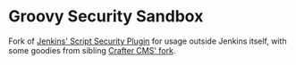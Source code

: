 <!--

  Copyright 2025 Tirasa
 
  Permission is hereby granted, free of charge, to any person obtaining a copy
  of this software and associated documentation files (the "Software"), to deal
  in the Software without restriction, including without limitation the rights
  to use, copy, modify, merge, publish, distribute, sublicense, and/or sell
  copies of the Software, and to permit persons to whom the Software is 
  furnished to do so, subject to the following conditions:
 
  The above copyright notice and this permission notice shall be included in 
  all copies or substantial portions of the Software.
 
  THE SOFTWARE IS PROVIDED "AS IS", WITHOUT WARRANTY OF ANY KIND, EXPRESS OR 
  IMPLIED, INCLUDING BUT NOT LIMITED TO THE WARRANTIES OF MERCHANTABILITY,
  FITNESS FOR A PARTICULAR PURPOSE AND NONINFRINGEMENT. IN NO EVENT SHALL THE
  AUTHORS OR COPYRIGHT HOLDERS BE LIABLE FOR ANY CLAIM, DAMAGES OR OTHER
  LIABILITY, WHETHER IN AN ACTION OF CONTRACT, TORT OR OTHERWISE, ARISING FROM,
  OUT OF OR IN CONNECTION WITH THE SOFTWARE OR THE USE OR OTHER DEALINGS IN 
  THE SOFTWARE.

-->

# Groovy Security Sandbox

Fork of [Jenkins' Script Security Plugin](https://github.com/jenkinsci/groovy-sandbox) for usage outside Jenkins itself,
with some goodies from sibling [Crafter CMS' fork](https://github.com/craftercms/groovy-sandbox).
